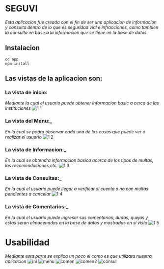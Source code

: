 # SEGUVI
_Esta aplicacion fue creada con el fin de ser una aplicacíon de informacion y consulta dentro de lo que es seguridad vial e infracciones, 
como tambien la consulta en base a la informacion que se tiene en la base de datos._ 

Instalacion
-----------------------------
```
cd app 
npm install 
```
Las vistas de la aplicacion son:
--------------------------------
### La vista de inicio:
_Mediante la cual el usuario puede obtener informacion basic a cerca de las instituciones_
![1 1](https://user-images.githubusercontent.com/48719100/85911593-132f6d80-b7f4-11ea-9d0e-193902f3b999.PNG)

### La vista del Menu:_
_En la cual se podra observar cada una de las cosas que puede ver o realizar el usuario_
![1 2](https://user-images.githubusercontent.com/48719100/85911594-13c80400-b7f4-11ea-9860-b89082cdaf7e.PNG)
### La vista de Informacion:_
_En la cual se obtendra informacion basica acerca de los tipos de multas, las recomendaciones,etc._
![1 3](https://user-images.githubusercontent.com/48719100/85911595-13c80400-b7f4-11ea-8e97-f3c9238bc861.PNG)
### La vista de Consultas:_
_En la cual el usuario puede llegar a verificar si cuenta o no con multas pendientes a cancelar_
![1 4](https://user-images.githubusercontent.com/48719100/85911591-11fe4080-b7f4-11ea-9f3d-95f57507c821.PNG)
### La vista de Comentarios:_
_En la cual el usuario puede ingresar sus comentarios, dudas, quejas y estas seran almacenadas en la base de datos y mostradas en si vista_
![1 5](https://user-images.githubusercontent.com/48719100/85911596-162a5e00-b7f4-11ea-857b-c2292bcab74e.PNG)
 # Usabilidad 
 _Mediante esta parte se explica un poco el como es que utilizara nuestra aplicacion_
 ![ini](https://user-images.githubusercontent.com/48719100/85924051-b2d51600-b85d-11ea-96d3-6caa5b8ed394.png)
![menu](https://user-images.githubusercontent.com/48719100/85924052-b36dac80-b85d-11ea-943b-fc7ec1428ec4.png)
![comen](https://user-images.githubusercontent.com/48719100/85924053-b4064300-b85d-11ea-8432-1ead2918a78e.png)
![comen2](https://user-images.githubusercontent.com/48719100/85924054-b4064300-b85d-11ea-9142-168a130dafdb.png)
![consul](https://user-images.githubusercontent.com/48719100/85924055-b4064300-b85d-11ea-89f9-c9753677b774.png)
